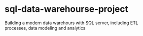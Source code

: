 # sql-data-warehourse-project
Building a modern data warehours with SQL server, including ETL processes, data modeling and analytics
